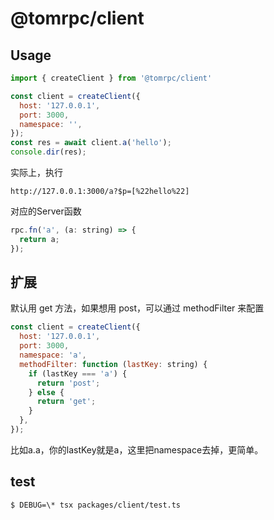 # @tomrpc/client


## Usage

```js
import { createClient } from '@tomrpc/client'

const client = createClient({
  host: '127.0.0.1',
  port: 3000,
  namespace: '',
});
const res = await client.a('hello');
console.dir(res);
```

实际上，执行

```
http://127.0.0.1:3000/a?$p=[%22hello%22]
```

对应的Server函数

```js
rpc.fn('a', (a: string) => {
  return a;
});
```

## 扩展

默认用 get 方法，如果想用 post，可以通过 methodFilter 来配置


```js
const client = createClient({
  host: '127.0.0.1',
  port: 3000,
  namespace: 'a',
  methodFilter: function (lastKey: string) {
    if (lastKey === 'a') {
      return 'post';
    } else {
      return 'get';
    }
  },
});
```

比如a.a，你的lastKey就是a，这里把namespace去掉，更简单。



## test

```
$ DEBUG=\* tsx packages/client/test.ts
```
